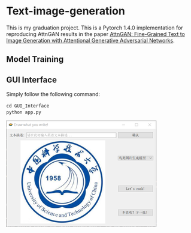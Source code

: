 # Text-image-generation
This is my graduation project. This is a Pytorch 1.4.0 implementation for reproducing AttnGAN results in the paper [AttnGAN: Fine-Grained Text to Image Generation with Attentional Generative Adversarial Networks](http://openaccess.thecvf.com/content_cvpr_2018/papers/Xu_AttnGAN_Fine-Grained_Text_CVPR_2018_paper.pdf).

## Model Training


## GUI Interface
Simply follow the following command:

```python
cd GUI_Interface
python app.py
```

<img src="初始界面.png" width="401" height="283">



